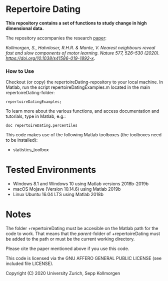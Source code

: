 # Repertoire Dating

**This repository contains a set of functions to study change in high dimensional data.**


The repository accompanies the research [paper](https://www.nature.com/articles/s41586-019-1892-x):

*Kollmorgen, S., Hahnloser, R.H.R. & Mante, V. Nearest neighbours reveal fast and slow components of motor learning. Nature 577, 526–530 (2020). https://doi.org/10.1038/s41586-019-1892-x*.

### How to Use
Checkout (or copy) the repertoireDating-repository to your local machine. In Matlab, run the script repertoireDatingExamples.m located in the main repertoireDating-folder:

```
repertoireDatingExamples;
```

To learn more about the various functions, and access documentation and tutorials, type in Matlab, e.g.:
``` 
doc repertoireDating.percentiles
```

This code makes use of the following Matlab toolboxes (the toolboxes need to be installed):
- statistics_toolbox

# Tested Environments
- Windows 8.1 and Windows 10 using Matlab versions 2018b-2019b
- macOS Mojave (Version 10.14.6) using Matlab 2019b
- Linux Ubuntu 16.04 LTS using Matlab 2018b

# Notes
The folder +repertoireDating must be accesible on the Matlab path for the code to work. That means that the *parent*-folder of +repertoireDating must be added to the path or must be the current working directory.

Please cite the paper mentioned above if you use this code.

This code is licensed via the GNU AFFERO GENERAL PUBLIC LICENSE (see included file LICENSE).

Copyright (C) 2020 University Zurich, Sepp Kollmorgen 
